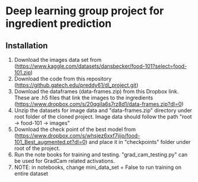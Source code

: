 # Deep learning group project for ingredient prediction


## Installation
1. Download the images data set from (https://www.kaggle.com/datasets/dansbecker/food-101?select=food-101.zip)
2. Download the code from this repository (https://github.gatech.edu/preddy61/dl_project.git)
3. Download the dataframes (data-frames.zip) from this Dropbox link. These are .h5 files that link the images to the ingredients (https://www.dropbox.com/s/20qgila6s7rz8d1/data-frames.zip?dl=0)
5. Unzip the datasets for image data and "data-frames.zip" directory under root folder of the cloned project. Image data should follow the path "root -> food-101 -> images"
6. Download the check point of the best model from (https://www.dropbox.com/s/whsjez6xxf7jijo/food-101_Best_augmented.pt?dl=0) and place it in "checkpoints" folder under root of the project.
7. Run the note books for training and testing. "grad_cam_testing.py" can be used for GradCam related activations.
8. NOTE: in notebooks, change mini_data_set = False to run training on entire dataset
